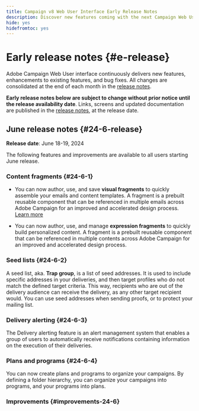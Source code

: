 ```yaml
---
title: Campaign v8 Web User Interface Early Release Notes
description: Discover new features coming with the next Campaign Web User Interface release
hide: yes
hidefromtoc: yes
---
```

# Early release notes {#e-release}

Adobe Campaign Web User interface continuously delivers new features, enhancements to existing features, and bug fixes. All changes are consolidated at the end of each month in the [release notes](release-notes.md). 

**Early release notes below are subject to change without prior notice until the release availability date**. Links, screens and updated documentation are published in the [release notes](release-notes.md), at the release date.

## June release notes {#24-6-release}

**Release date**: June 18-19, 2024

The following features and improvements are available to all users starting June release.

### Content fragments {#24-6-1}

* You can now author, use, and save **visual fragments** to quickly assemble your emails and content templates. A fragment is a prebuilt reusable component that can be referenced in multiple emails across Adobe Campaign for an improved and accelerated design process. [Learn more](../email/fragments.md)

* You can now author, use, and manage **expression fragments** to quickly build personalized content. A fragment is a prebuilt reusable component that can be referenced in multiple contents across Adobe Campaign for an improved and accelerated design process.

### Seed lists {#24-6-2}

A seed list, aka. **Trap group**, is a list of seed addresses. It is used to include specific addresses in your deliveries, and then target profiles who do not match the defined target criteria. This way, recipients who are out of the delivery audience can receive the delivery, as any other target recipient would. You can use seed addresses when sending proofs, or to protect your mailing list.

### Delivery alerting {#24-6-3}

The Delivery alerting feature is an alert management system that enables a group of users to automatically receive notifications containing information on the execution of their deliveries.    

### Plans and programs {#24-6-4}

You can now create plans and programs to organize your campaigns. By defining a folder hierarchy, you can organize your campaigns into programs, and your programs into plans.

### Improvements {#improvements-24-6}


